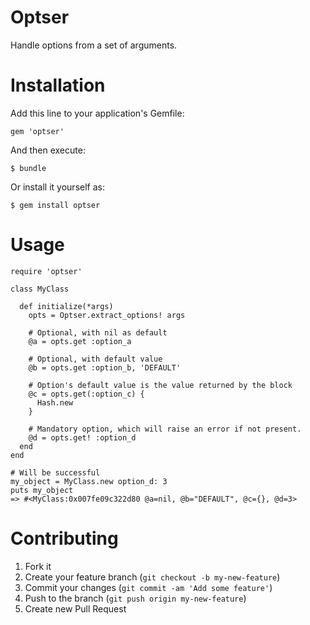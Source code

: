 Optser
======

Handle options from a set of arguments.

Installation
============

Add this line to your application's Gemfile:

    gem 'optser'

And then execute:

    $ bundle

Or install it yourself as:

    $ gem install optser

Usage
=====

    require 'optser'

    class MyClass

      def initialize(*args)
        opts = Optser.extract_options! args

        # Optional, with nil as default
        @a = opts.get :option_a

        # Optional, with default value
        @b = opts.get :option_b, 'DEFAULT'

        # Option's default value is the value returned by the block
        @c = opts.get(:option_c) {
          Hash.new
        }

        # Mandatory option, which will raise an error if not present.
        @d = opts.get! :option_d
      end
    end

    # Will be successful
    my_object = MyClass.new option_d: 3
    puts my_object
    => #<MyClass:0x007fe09c322d80 @a=nil, @b="DEFAULT", @c={}, @d=3>


Contributing
============

1. Fork it
2. Create your feature branch (`git checkout -b my-new-feature`)
3. Commit your changes (`git commit -am 'Add some feature'`)
4. Push to the branch (`git push origin my-new-feature`)
5. Create new Pull Request
